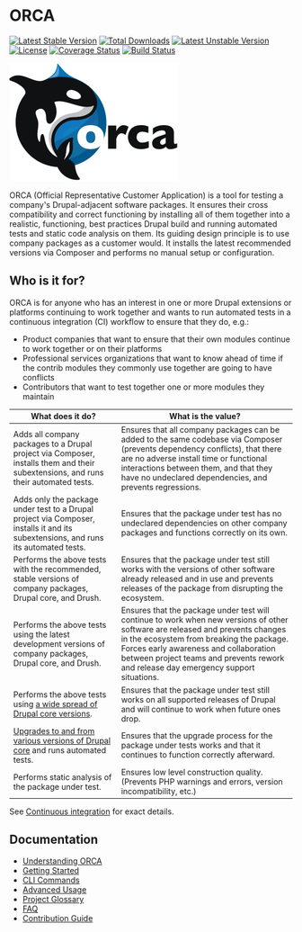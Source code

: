 # ORCA

[![Latest Stable Version](https://poser.pugx.org/acquia/orca/v/stable)](https://packagist.org/packages/acquia/orca)
[![Total Downloads](https://poser.pugx.org/acquia/orca/downloads)](https://packagist.org/packages/acquia/orca)
[![Latest Unstable Version](https://poser.pugx.org/acquia/orca/v/unstable)](https://packagist.org/packages/acquia/orca)
[![License](https://poser.pugx.org/acquia/orca/license)](https://packagist.org/packages/acquia/orca)
[![Coverage Status](https://coveralls.io/repos/github/acquia/orca/badge.svg?branch=develop)](https://coveralls.io/github/acquia/orca?branch=develop)
[![Build Status](https://github.com/acquia/orca/actions/workflows/orca.yml/badge.svg)](https://github.com/acquia/orca/actions/workflows/orca.yml)

![ORCA Logo](images/logo-wide.png)

ORCA (Official Representative Customer Application) is a tool for testing a company's Drupal-adjacent software packages. It ensures their cross compatibility and correct functioning by installing all of them together into a realistic, functioning, best practices Drupal build and running automated tests and static code analysis on them. Its guiding design principle is to use company packages as a customer would. It installs the latest recommended versions via Composer and performs no manual setup or configuration.

## Who is it for?

ORCA is for anyone who has an interest in one or more Drupal extensions or platforms continuing to work together and wants to run automated tests in a continuous integration (CI) workflow to ensure that they do, e.g.:

* Product companies that want to ensure that their own modules continue to work together or on their platforms
* Professional services organizations that want to know ahead of time if the contrib modules they commonly use together are going to have conflicts
* Contributors that want to test together one or more modules they maintain

| What does it do? | What is the value? |
| --- | --- |
| Adds all company packages to a Drupal project via Composer, installs them and their subextensions, and runs their automated tests. | Ensures that all company packages can be added to the same codebase via Composer (prevents dependency conflicts), that there are no adverse install time or functional interactions between them, and that they have no undeclared dependencies, and prevents regressions. |
| Adds only the package under test to a Drupal project via Composer, installs it and its subextensions, and runs its automated tests. | Ensures that the package under test has no undeclared dependencies on other company packages and functions correctly on its own. |
| Performs the above tests with the recommended, stable versions of company packages, Drupal core, and Drush. | Ensures that the package under test still works with the versions of other software already released and in use and prevents releases of the package from disrupting the ecosystem. |
| Performs the above tests using the latest development versions of company packages, Drupal core, and Drush. | Ensures that the package under test will continue to work when new versions of other software are released and prevents changes in the ecosystem from breaking the package. Forces early awareness and collaboration between project teams and prevents rework and release day emergency support situations. |
| Performs the above tests using [a wide spread of Drupal core versions](understanding-orca.md#continuous-integration). | Ensures that the package under test still works on all supported releases of Drupal and will continue to work when future ones drop. |
| [Upgrades to and from various versions of Drupal core](understanding-orca.md#continuous-integration) and runs automated tests. | Ensures that the upgrade process for the package under tests works and that it continues to function correctly afterward. |
| Performs static analysis of the package under test. | Ensures low level construction quality. (Prevents PHP warnings and errors, version incompatibility, etc.) |

See [Continuous integration](understanding-orca.md#Continuous-integration) for exact details.

## Documentation

* [Understanding ORCA](understanding-orca.md)
* [Getting Started](getting-started.md)
* [CLI Commands](commands.md)
* [Advanced Usage](advanced-usage.md)
* [Project Glossary](glossary.md)
* [FAQ](faq.md)
* [Contribution Guide](CONTRIBUTING.md)
